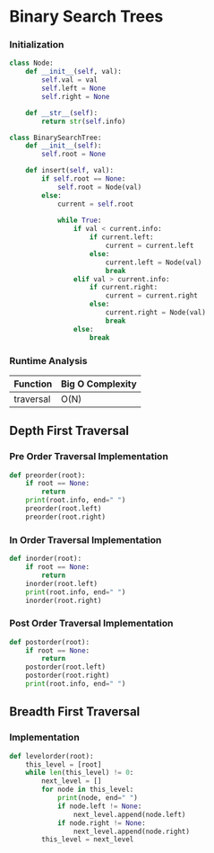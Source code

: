 # Binary Search Trees

### Initialization

```python
class Node:
    def __init__(self, val): 
        self.val = val  
        self.left = None  
        self.right = None 

    def __str__(self):
        return str(self.info) 

class BinarySearchTree:
    def __init__(self):
        self.root = None

    def insert(self, val):  
        if self.root == None:
            self.root = Node(val)
        else:
            current = self.root
         
            while True:
                if val < current.info:
                    if current.left:
                        current = current.left
                    else:
                        current.left = Node(val)
                        break
                elif val > current.info:
                    if current.right:
                        current = current.right
                    else:
                        current.right = Node(val)
                        break
                else:
                    break
```

### Runtime Analysis

| Function         | Big O Complexity |
| ---------------- | ---------------- |
| traversal | O(N) |

## Depth First Traversal

### Pre Order Traversal Implementation

```python
def preorder(root):
    if root == None:
        return
    print(root.info, end=" ")
    preorder(root.left)
    preorder(root.right)
```

### In Order Traversal Implementation

```python
def inorder(root):
    if root == None:
        return
    inorder(root.left)
    print(root.info, end=" ")
    inorder(root.right)
```

### Post Order Traversal Implementation

```python
def postorder(root):
    if root == None:
        return
    postorder(root.left)
    postorder(root.right)
    print(root.info, end=" ")
```

## Breadth First Traversal

### Implementation

```python
def levelorder(root):
    this_level = [root]
    while len(this_level) != 0:
        next_level = []
        for node in this_level:
            print(node, end=" ")
            if node.left != None:
                next_level.append(node.left)
            if node.right != None:
                next_level.append(node.right)
        this_level = next_level
```